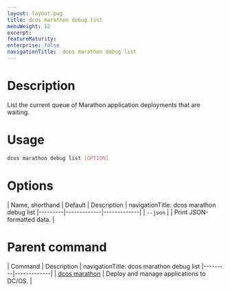 ```yaml
---
layout: layout.pug
title: dcos marathon debug list
menuWeight: 12
excerpt:
featureMaturity:
enterprise: false
navigationTitle:  dcos marathon debug list
---
```


<!-- This source repo for this topic is https://github.com/dcos/dcos-docs -->


# Description
List the current queue of Marathon application deployments that are waiting.

# Usage

```bash
dcos marathon debug list [OPTION]
```

# Options

| Name, shorthand | Default | Description |
navigationTitle:  dcos marathon debug list
|---------|-------------|-------------|
| `--json`   |             |  Print JSON-formatted data. |

# Parent command

| Command | Description |
navigationTitle:  dcos marathon debug list
|---------|-------------|
| [dcos marathon](/docs/1.9/cli/command-reference/dcos-marathon/) | Deploy and manage applications to DC/OS. |

<!-- # Examples -->
